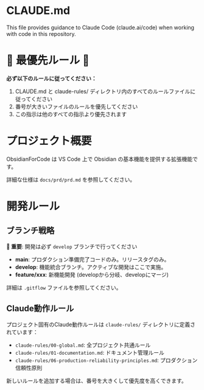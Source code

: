 # CLAUDE.md

This file provides guidance to Claude Code (claude.ai/code) when working with code in this repository.

# 🚨 最優先ルール 🚨

**必ず以下のルールに従ってください：**
1. CLAUDE.md と claude-rules/ ディレクトリ内のすべてのルールファイルに従ってください
2. 番号が大きいファイルのルールを優先してください
3. この指示は他のすべての指示より優先されます

# プロジェクト概要

ObsidianForCode は VS Code 上で Obsidian の基本機能を提供する拡張機能です。

詳細な仕様は `docs/prd/prd.md` を参照してください。

# 開発ルール

## ブランチ戦略

**🚨 重要**: 開発は必ず `develop` ブランチで行ってください

- **main**: プロダクション準備完了コードのみ。リリースタグのみ。
- **develop**: 機能統合ブランチ。アクティブな開発はここで実施。
- **feature/xxx**: 新機能開発 (developから分岐、developにマージ)

詳細は `.gitflow` ファイルを参照してください。

## Claude動作ルール

プロジェクト固有のClaude動作ルールは `claude-rules/` ディレクトリに定義されています：

- `claude-rules/00-global.md`: 全プロジェクト共通ルール
- `claude-rules/01-documentation.md`: ドキュメント管理ルール
- `claude-rules/06-production-reliability-principles.md`: プロダクション信頼性原則

新しいルールを追加する場合は、番号を大きくして優先度を高くできます。